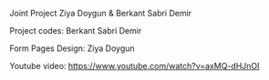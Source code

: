 
Joint Project Ziya Doygun &amp; Berkant Sabri Demir


Project codes: Berkant Sabri Demir



Form Pages Design: Ziya Doygun



Youtube video: https://www.youtube.com/watch?v=axMQ-dHJnOI
